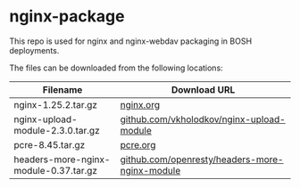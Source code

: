 nginx-package
============
This repo is used for nginx and nginx-webdav packaging in BOSH deployments.

The files can be downloaded from the following locations:

| Filename                         | Download URL                                                                                                     |
|----------------------------------|------------------------------------------------------------------------------------------------------------------|
| nginx-1.25.2.tar.gz              | [nginx.org](http://nginx.org/download/nginx-1.25.2.tar.gz)                                                       |
| nginx-upload-module-2.3.0.tar.gz | [github.com/vkholodkov/nginx-upload-module](https://github.com/fdintino/nginx-upload-module/archive/2.3.0.tar.gz) 
| pcre-8.45.tar.gz | [pcre.org](ftp://ftp.csx.cam.ac.uk/pub/software/programming/pcre/pcre-8.45.tar.gz)                               |
|headers-more-nginx-module-0.37.tar.gz| [github.com/openresty/headers-more-nginx-module](https://github.com/openresty/headers-more-nginx-module/archive/refs/tags/v0.37.tar.gz) |
